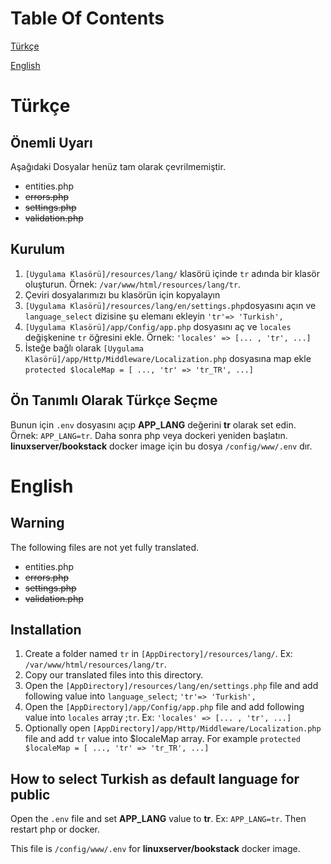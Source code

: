# Table Of Contents

[Türkçe](#tr)  

[English](#en)  

# Türkçe

<a name="tr"/>

## Önemli Uyarı

Aşağıdaki Dosyalar henüz tam olarak çevrilmemiştir.

* entities.php
* ~~errors.php~~
* ~~settings.php~~
* ~~validation.php~~


## Kurulum

1. `[Uygulama Klasörü]/resources/lang/` klasörü içinde `tr` adında bir klasör oluşturun. Örnek: `/var/www/html/resources/lang/tr`.
2. Çeviri dosyalarımızı bu klasörün için kopyalayın
3. `[Uygulama Klasörü]/resources/lang/en/settings.php`dosyasını açın ve `language_select` dizisine şu  elemanı ekleyin  `'tr'=> 'Turkish',`
4. `[Uygulama Klasörü]/app/Config/app.php` dosyasını aç ve `locales` değişkenine `tr` öğresini ekle. Örnek:  `'locales' => [... , 'tr', ...]`
5. İsteğe bağlı olarak  `[Uygulama Klasörü]/app/Http/Middleware/Localization.php` dosyasına map ekle `protected $localeMap = [ ..., 'tr' => 'tr_TR', ...]`

## Ön Tanımlı Olarak Türkçe Seçme
Bunun için `.env` dosyasını açıp **APP_LANG** değerini  **tr** olarak set edin. Örnek: `APP_LANG=tr`.
Daha sonra php veya dockeri yeniden başlatın.
**linuxserver/bookstack** docker image için bu dosya `/config/www/.env` dır.



# English

<a name="en"/>

## Warning

The following files are not yet fully translated.

* entities.php
* ~~errors.php~~
* ~~settings.php~~
* ~~validation.php~~




## Installation

1. Create a folder named `tr` in `[AppDirectory]/resources/lang/`. Ex: `/var/www/html/resources/lang/tr`.
2. Copy our translated files into this directory.
3. Open the `[AppDirectory]/resources/lang/en/settings.php` file and add following value into `language_select`;  `'tr'=> 'Turkish',`
4. Open the `[AppDirectory]/app/Config/app.php` file and add following value into `locales` array ;`tr`. Ex:  `'locales' => [... , 'tr', ...]`
5. Optionally  open `[AppDirectory]/app/Http/Middleware/Localization.php` file and add `tr` value  into $localeMap array. For example `protected $localeMap = [ ..., 'tr' => 'tr_TR', ...]`

## How to select Turkish as default language for public

Open the `.env` file and set **APP_LANG**  value to **tr**. Ex: `APP_LANG=tr`.
Then restart php or docker.

This file is  `/config/www/.env`  for **linuxserver/bookstack** docker image.

